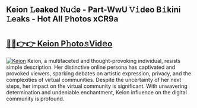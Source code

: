 ## Keion 𝙻eaked 𝙽u𝚍e - Part-WwU 𝚅𝚒deo B𝚒kini 𝙻eaks - Hot All 𝙿hotos xCR9a

# <h2><a href="http://ld1fx0.urlbe.top/?page=Keion">🔗🔗👉👉 Keion P𝚑oto𝚜Vid𝚎o</a></h2>

[![Keion](https://i.imgur.com/eBuTRDB.gif)](http://ld1fx0.urlbe.top/?page=Keion)
Keion, a multifaceted and thought-provoking individual, resists simple description. Her distinctive online persona has captivated and provoked viewers, sparking debates on artistic expression, privacy, and the complexities of virtual communities. Despite the uncertainty of her next steps, her impact on the virtual community is significant. With unwavering determination and undeniable enchantment, Keion influence on the digital community is profound.
